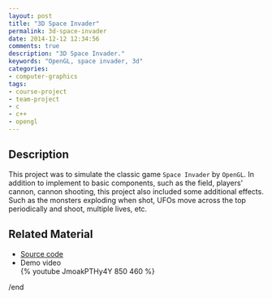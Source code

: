 ```yaml
---
layout: post
title: "3D Space Invader"
permalink: 3d-space-invader
date: 2014-12-12 12:34:56
comments: true
description: "3D Space Invader."
keywords: "OpenGL, space invader, 3d"
categories:
- computer-graphics
tags:
- course-project
- team-project
- c
- c++
- opengl
---
```


## Description

This project was to simulate the classic game `Space Invader` by `OpenGL`. In addition to implement to basic components, such as the field, players' cannon, cannon shooting, this project also included some additional effects. Such as the monsters exploding when shot, UFOs move across the top periodically and shoot, multiple lives, etc.

## Related Material

* <u><a href="https://github.com/Winbobob/3D-Space-Invader" target="_blank">Source code</a></u>
* Demo video  
{% youtube JmoakPTHy4Y 850 460 %}

/end
